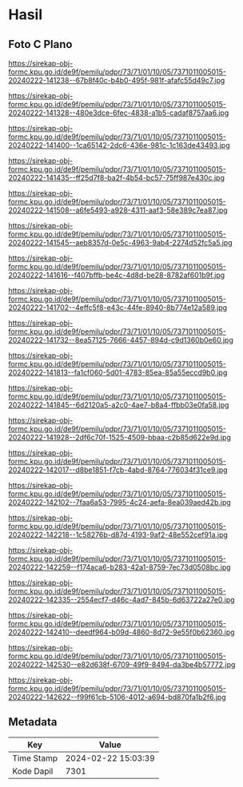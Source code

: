 # Hasil

## Foto C Plano

https://sirekap-obj-formc.kpu.go.id/de9f/pemilu/pdpr/73/71/01/10/05/7371011005015-20240222-141238--67b8f40c-b4b0-495f-981f-afafc55d49c7.jpg

https://sirekap-obj-formc.kpu.go.id/de9f/pemilu/pdpr/73/71/01/10/05/7371011005015-20240222-141328--480e3dce-6fec-4838-a1b5-cadaf8757aa6.jpg

https://sirekap-obj-formc.kpu.go.id/de9f/pemilu/pdpr/73/71/01/10/05/7371011005015-20240222-141400--1ca65142-2dc6-436e-981c-1c163de43493.jpg

https://sirekap-obj-formc.kpu.go.id/de9f/pemilu/pdpr/73/71/01/10/05/7371011005015-20240222-141435--ff25d7f8-ba2f-4b54-bc57-75ff987e430c.jpg

https://sirekap-obj-formc.kpu.go.id/de9f/pemilu/pdpr/73/71/01/10/05/7371011005015-20240222-141508--a6fe5493-a928-4311-aaf3-58e389c7ea87.jpg

https://sirekap-obj-formc.kpu.go.id/de9f/pemilu/pdpr/73/71/01/10/05/7371011005015-20240222-141545--aeb8357d-0e5c-4963-9ab4-2274d52fc5a5.jpg

https://sirekap-obj-formc.kpu.go.id/de9f/pemilu/pdpr/73/71/01/10/05/7371011005015-20240222-141616--f407bffb-be4c-4d8d-be28-8782af601b9f.jpg

https://sirekap-obj-formc.kpu.go.id/de9f/pemilu/pdpr/73/71/01/10/05/7371011005015-20240222-141702--4effc5f8-e43c-44fe-8940-8b774e12a589.jpg

https://sirekap-obj-formc.kpu.go.id/de9f/pemilu/pdpr/73/71/01/10/05/7371011005015-20240222-141732--8ea57125-7666-4457-894d-c9d1360b0e60.jpg

https://sirekap-obj-formc.kpu.go.id/de9f/pemilu/pdpr/73/71/01/10/05/7371011005015-20240222-141813--fa1cf060-5d01-4783-85ea-85a55eccd9b0.jpg

https://sirekap-obj-formc.kpu.go.id/de9f/pemilu/pdpr/73/71/01/10/05/7371011005015-20240222-141845--6d2120a5-a2c0-4ae7-b8a4-ffbb03e0fa58.jpg

https://sirekap-obj-formc.kpu.go.id/de9f/pemilu/pdpr/73/71/01/10/05/7371011005015-20240222-141928--2df6c70f-1525-4509-bbaa-c2b85d622e9d.jpg

https://sirekap-obj-formc.kpu.go.id/de9f/pemilu/pdpr/73/71/01/10/05/7371011005015-20240222-142017--d8be1851-f7cb-4abd-8764-776034f31ce9.jpg

https://sirekap-obj-formc.kpu.go.id/de9f/pemilu/pdpr/73/71/01/10/05/7371011005015-20240222-142102--7faa6a53-7995-4c24-aefa-8ea039aed42b.jpg

https://sirekap-obj-formc.kpu.go.id/de9f/pemilu/pdpr/73/71/01/10/05/7371011005015-20240222-142218--1c58276b-d87d-4193-9af2-48e552cef91a.jpg

https://sirekap-obj-formc.kpu.go.id/de9f/pemilu/pdpr/73/71/01/10/05/7371011005015-20240222-142259--f174aca6-b283-42a1-8759-7ec73d0508bc.jpg

https://sirekap-obj-formc.kpu.go.id/de9f/pemilu/pdpr/73/71/01/10/05/7371011005015-20240222-142335--2554ecf7-d46c-4ad7-845b-6d63722a27e0.jpg

https://sirekap-obj-formc.kpu.go.id/de9f/pemilu/pdpr/73/71/01/10/05/7371011005015-20240222-142410--deedf964-b09d-4860-8d72-9e55f0b62360.jpg

https://sirekap-obj-formc.kpu.go.id/de9f/pemilu/pdpr/73/71/01/10/05/7371011005015-20240222-142530--e82d638f-6709-49f9-8494-da3be4b57772.jpg

https://sirekap-obj-formc.kpu.go.id/de9f/pemilu/pdpr/73/71/01/10/05/7371011005015-20240222-142622--f99f61cb-5106-4012-a694-bd870fa1b2f6.jpg


## Metadata

| Key        | Value               |
| ---------- | ------------------- |
| Time Stamp | 2024-02-22 15:03:39 |
| Kode Dapil | 7301                |



